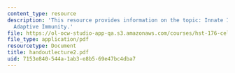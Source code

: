 ```yaml
---
content_type: resource
description: 'This resource provides information on the topic: Innate Immunity vs.
  Adaptive Immunity.'
file: https://ol-ocw-studio-app-qa.s3.amazonaws.com/courses/hst-176-cellular-and-molecular-immunology-fall-2005/7153e840544a1ab3e8b569e47bc4dba7_handoutlecture2.pdf
file_type: application/pdf
resourcetype: Document
title: handoutlecture2.pdf
uid: 7153e840-544a-1ab3-e8b5-69e47bc4dba7
---
```

